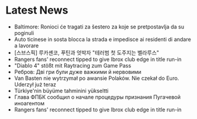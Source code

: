# Latest News
-  Baltimore: Ronioci će tragati za šestero za koje se pretpostavlja da su poginuli
-  Auto ticinese in sosta blocca la strada e impedisce ai residenti di andare a lavorare
-  [스브스픽] 루카셴코, 푸틴과 엇박자 "테러범 첫 도주지는 벨라루스"
-  Rangers fans' reconnect tipped to give Ibrox club edge in title run-in
-  "Diablo 4" stößt mit Raytracing zum Game Pass
-  Ребров: Дві гри були дуже важкими й нервовими
-  Van Basten nie wytrzymał po awansie Polaków. Nie czekał do Euro. Uderzył już teraz
-  Türkiye'nin büyüme tahminini yükseltti
-  Глава ФПБК сообщил о начале процедуры признания Пугачевой иноагентом
-  Rangers fans' reconnect tipped to give Ibrox club edge in title run-in
